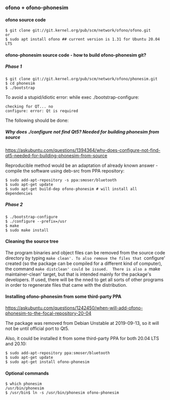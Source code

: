 ### ofono + ofono-phonesim

#### ofono source code

	$ git clone git://git.kernel.org/pub/scm/network/ofono/ofono.git
	or
	$ sudo apt install ofono ## current version is 1.31 for Ubuntu 20.04 LTS

#### ofono-phonesim source code - how to build ofono-phonesim git?

##### Phase 1

	$ git clone git://git.kernel.org/pub/scm/network/ofono/phonesim.git
	$ cd phonesim
	$ ./bootstrap

To avoid a stupid/idiotic error: while exec ./bootstrap-configure:

	checking for QT... no
	configure: error: Qt is required

The following should be done:

##### Why does ./configure not find Qt5? Needed for building phonesim from source
https://askubuntu.com/questions/1394364/why-does-configure-not-find-qt5-needed-for-building-phonesim-from-source

Reproducible method would be an adaptation of already known answer - 
compile the software using deb-src from PPA repository:

	$ sudo add-apt-repository -s ppa:smoser/bluetooth
	$ sudo apt-get update
	$ sudo apt-get build-dep ofono-phonesim # will install all dependencies

##### Phase 2

	$ ./bootstrap-configure
	$ ./configure --prefix=/usr
	$ make
	$ sudo make install

#### Cleaning the source tree

The program binaries and object files can be removed from the
source code directory by typing `make clean'. To also remove the
files that `configure' created (so the package can be compiled
for a different kind of computer), the command `make distclean'
could be issued.  There is also a `make maintainer-clean' target,
but that is intended mainly for the package's developers. If
used, there will be the nned to get all sorts of other programs
in order to regenerate files that came with the distribution.

#### Installing ofono-phonesim from some third-party PPA
https://askubuntu.com/questions/1242450/when-will-add-ofono-phonesim-to-the-focal-repository-20-04

The package was removed from Debian Unstable at 2019-09-13, so it will
not be until official port to Qt5.

Also, it could be installed it from some third-party PPA for both 20.04
LTS and 20.10:

	$ sudo add-apt-repository ppa:smoser/bluetooth
	$ sudo apt-get update
	$ sudo apt-get install ofono-phonesim

#### Optional commands

	$ which phonesim
	/usr/bin/phonesim
	$ /usr/bin$ ln -s /usr/bin/phonesim ofono-phonesim
